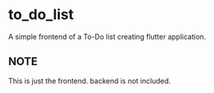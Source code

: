 # to_do_list

A simple frontend of a To-Do list creating flutter application. 

## NOTE

This is just the frontend. backend is not included.
